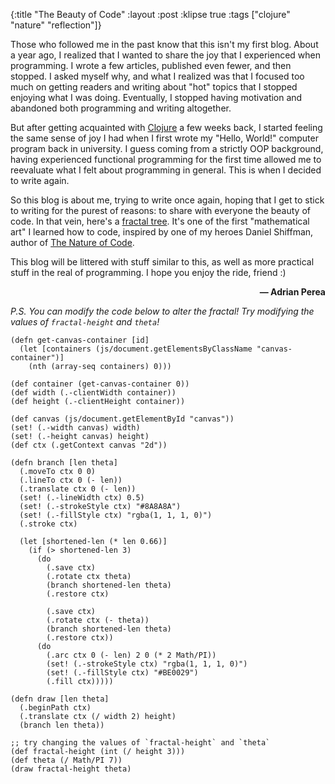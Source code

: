{:title "The Beauty of Code"
 :layout :post
 :klipse true
 :tags  ["clojure" "nature" "reflection"]}

Those who followed me in the past know that this isn't my first blog. About a year ago,
I realized that I wanted to share the joy that I experienced when programming. I wrote a few articles,
published even fewer, and then stopped. I asked myself why, and what I realized was that
I focused too much on getting readers and writing about "hot" topics that I stopped enjoying what I was doing.
Eventually, I stopped having motivation and abandoned both programming and writing altogether.

But after getting acquainted with [Clojure](https://clojure.org/) a few weeks back, I started 
feeling the same sense of joy I had when I first wrote my "Hello, World!" computer program back
in university. I guess coming from a strictly OOP background, having experienced functional programming
for the first time allowed me to reevaluate what I felt about programming in general. This is when I decided to write again.

So this blog is about me, trying to write once again, hoping that I get to stick to writing for the purest of reasons:
to share with everyone the beauty of code. In that vein, here's a [fractal tree](https://natureofcode.com/book/chapter-8-fractals/). It's one of the first "mathematical art" I learned how to code, inspired by one of my heroes Daniel Shiffman, author of [The Nature of Code](https://natureofcode.com/).

<div class="canvas-container">
  <canvas id="canvas"></canvas>
</div>

This blog will be littered with stuff similar to this, as well as more practical stuff in the real of programming. I hope you enjoy the ride, friend :)

<div style="text-align: right">
<strong>&mdash; Adrian Perea</strong>
</div>

*P.S. You can modify the code below to alter the fractal! Try modifying the values of `fractal-height` and `theta`!*

```klipse-cljs
(defn get-canvas-container [id]
  (let [containers (js/document.getElementsByClassName "canvas-container")]
    (nth (array-seq containers) 0)))

(def container (get-canvas-container 0))
(def width (.-clientWidth container))
(def height (.-clientHeight container))

(def canvas (js/document.getElementById "canvas"))
(set! (.-width canvas) width)
(set! (.-height canvas) height)
(def ctx (.getContext canvas "2d"))

(defn branch [len theta]
  (.moveTo ctx 0 0)
  (.lineTo ctx 0 (- len))
  (.translate ctx 0 (- len))
  (set! (.-lineWidth ctx) 0.5)
  (set! (.-strokeStyle ctx) "#8A8A8A")
  (set! (.-fillStyle ctx) "rgba(1, 1, 1, 0)")
  (.stroke ctx)

  (let [shortened-len (* len 0.66)]
    (if (> shortened-len 3)
      (do
        (.save ctx)
        (.rotate ctx theta)
        (branch shortened-len theta)
        (.restore ctx)

        (.save ctx)
        (.rotate ctx (- theta))
        (branch shortened-len theta)
        (.restore ctx))
      (do
        (.arc ctx 0 (- len) 2 0 (* 2 Math/PI))
        (set! (.-strokeStyle ctx) "rgba(1, 1, 1, 0)")
        (set! (.-fillStyle ctx) "#BE0029")
        (.fill ctx)))))

(defn draw [len theta]
  (.beginPath ctx)
  (.translate ctx (/ width 2) height)
  (branch len theta))

;; try changing the values of `fractal-height` and `theta`
(def fractal-height (int (/ height 3)))
(def theta (/ Math/PI 7))
(draw fractal-height theta)
```
